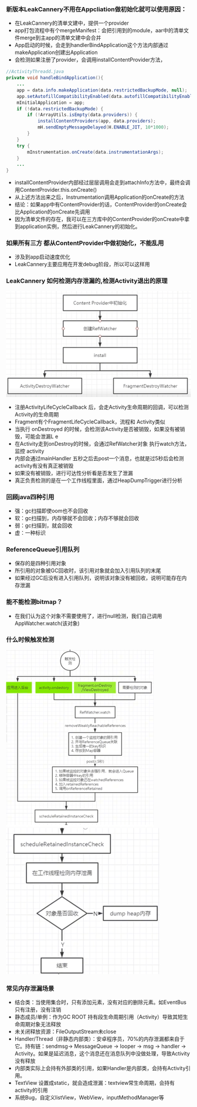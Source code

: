 ### 新版本LeakCannery不用在Appcliation做初始化就可以使用原因：
- 在LeakCannery的清单文建中，提供一个provider
- app打包流程中有个mergeManifest：会把引用到的module，aar中的清单文件merge到主app的清单文建中会合并
- App启动的时候，会走到handlerBindApplication这个方法内部通过makeApplication创建出Application
- 会检测如果注册了provider，会调用installContentProvider方法，
```java
//ActivityThreadd.java
private void handleBindApplication(){
    ...
    app = data.info.makeApplication(data.restrictedBackupMode, null);
    app.setAutofillCompatibilityEnabled(data.autofillCompatibilityEnabled);
    mInitialApplication = app;
    if (!data.restrictedBackupMode) {
        if (!ArrayUtils.isEmpty(data.providers)) {
            installContentProviders(app, data.providers);
            mH.sendEmptyMessageDelayed(H.ENABLE_JIT, 10*1000);
        }
    }
    try {
        mInstrumentation.onCreate(data.instrumentationArgs);
    }
    ...
}
```
- installContentProvider内部经过层层调用会走到attachInfo方法中，最终会调用ContentProvider.this.onCreate()
- 从上述方法出来之后，Instrumentation调用Application的onCreate的方法
- 结论：如果app中有ContentProvider的话，ContentProvider的onCreate会比Application的onCreate先调用
- 因为清单文件的存在，我可以在三方库中的ContentProvider的onCreate中拿到application实例，然后进行LeakCannery的初始化。

### 如果所有三方 都从ContentProvider中做初始化，不能乱用
- 涉及到app启动速度优化
- LeakCannery主要应用在开发debug阶段，所以可以这样用 

### LeakCannery 如何检测内存泄漏的,检测Activity退出的原理
![img.png](resource/LeakCannery工作流程.png)
- 注册ActivityLifeCycleCallback 后，会走Activity生命周期的回调，可以检测Activity的生命周期
- Fragment有个FragmentLifeCycleCallback，流程和 Activity类似
- 当执行 onDestroyed 的时候，会检测该Activity是否被销毁，如果没有被销毁，可能会泄漏L e
- 在Activity走到onDestroy的时候，会通过RefWatcher对象 执行watch方法，监控 activity
- 内部会通过mainHandler 五秒之后去post一个消息，也就是过5秒后会检测 activity有没有真正被销毁
- 如果没有被销毁，进行可达性分析看是否发生了泄漏
- 真正负责检测的是在一个工作线程里面，通过HeapDumpTrigger进行分析 
### 回顾java四种引用
- 强：gc扫描即使oom也不会回收
- 软：gc扫描到，内存够就不会回收；内存不够就会回收
- 弱：gc扫描到，就会回收
- 虚：一种标识

### ReferenceQueue引用队列
- 保存的是四种引用对象 
- 所引用的对象被GC回收时，该引用对象就会加入引用队列的末尾
- 如果经过GC后没有进入引用队列，说明该对象没有被回收，说明可能存在内存泄漏

### 能不能检测bitmap？
- 在我们认为这个对象不需要使用了，进行null检测，我们自己调用AppWatcher.watch(该对象)

### 什么时候触发检测
![img.png](resource/LeakCannery工作流程2.png)
![img.png](resource/LeakCannery工作流程3.png)

### 常见内存泄漏场景
- 结合类：当使用集合时，只有添加元素，没有对应的删除元素。如EventBus只有注册，没有注销
- 静态成员/单例：作为GC ROOT 持有段生命周期引用（Activity）导致其短生命周期对象无法释放
- 未关闭释放资源：FileOutputStream未close
- Handler/Thread（非静态内部类）：安卓程序员，70%的内存泄漏都来自于它。持有链：sendmsg-> MessageQueue -> looper -> msg -> handler -> Activity。如果是延迟消息，这个消息还在消息队列中没做处理，导致Activity没有释放
- 内部类实际上会持有外部类的引用，如果Handler是内部类，会持有Activity引用。
- TextView 设置成static，就会造成泄漏：textview常生命周期，会持有activity的引用
- 系统Bug，自定义listView，WebView，inputMethodManager等
